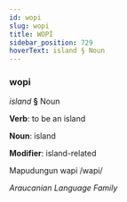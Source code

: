 ```yaml
---
id: wopi
slug: wopi
title: WOPİ
sidebar_position: 729
hoverText: island § Noun
---
```


### wopi

*island* **§** Noun

**Verb**: to be an island

**Noun**: island

**Modifier**: island-related

Mapudungun wapi /wapi/

*Araucanian Language Family*